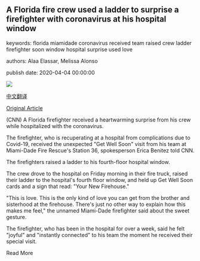 ## A Florida fire crew used a ladder to surprise a firefighter with coronavirus at his hospital window

keywords: florida miamidade coronavirus received team raised crew ladder firefighter soon window hospital surprise used love

authors: Alaa Elassar, Melissa Alonso

publish date: 2020-04-04 00:00:00

![](https://cdn.cnn.com/cnnnext/dam/assets/200404152146-01-miami-firefighter-coronavirus-surprise-trnd-super-tease.jpg)

[中文翻译](A%20Florida%20fire%20crew%20used%20a%20ladder%20to%20surprise%20a%20firefighter%20with%20coronavirus%20at%20his%20hospital%20window_zh.md)

[Original Article](https://edition.cnn.com/2020/04/04/us/miami-firefighter-coronavirus-surprise-trnd/index.html)

(CNN) A Florida firefighter received a heartwarming surprise from his crew while hospitalized with the coronavirus.

The firefighter, who is recuperating at a hospital from complications due to Covid-19, received the unexpected "Get Well Soon" visit from his team at Miami-Dade Fire Rescue's Station 36, spokesperson Erica Benitez told CNN.

The firefighters raised a ladder to his fourth-floor hospital window.

The crew drove to the hospital on Friday morning in their fire truck, raised their ladder to the hospital's fourth floor window, and held up Get Well Soon cards and a sign that read: "Your New Firehouse."

"This is love. This is the only kind of love you can get from the brother and sisterhood at the firehouse. There's just no other way to explain how this makes me feel," the unnamed Miami-Dade firefighter said about the sweet gesture.

The firefighter, who has been in the hospital for over a week, said he felt "joyful" and "instantly connected" to his team the moment he received their special visit.

Read More
